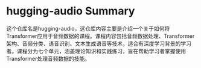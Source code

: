 # hugging-audio Summary

这个仓库名是hugging-audio，这仓库内容主要是介绍一个关于如何将Transformer应用于音频数据的课程。课程内容包括音频数据处理、Transformer架构、音频分类、语音识别、文本生成语音等技术，适合有深度学习背景的学习者。课程分为七个单元，涵盖理论知识和实践练习，旨在帮助学习者掌握使用Transformer处理音频数据的技能。